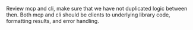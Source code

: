 Review mcp and cli, make sure that we have not duplicated logic between then. Both mcp and cli should be clients to underlying library code, formatting results, and error handling.